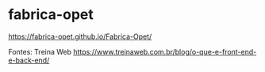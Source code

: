# fabrica-opet

https://fabrica-opet.github.io/Fabrica-Opet/


Fontes:
Treina Web
    https://www.treinaweb.com.br/blog/o-que-e-front-end-e-back-end/